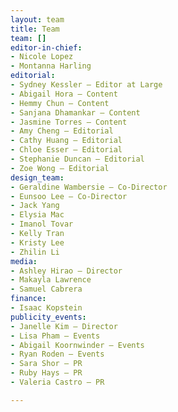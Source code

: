 ```yaml
---
layout: team
title: Team
team: []
editor-in-chief:
- Nicole Lopez
- Montanna Harling
editorial:
- Sydney Kessler — Editor at Large
- Abigail Hora — Content
- Hemmy Chun — Content
- Sanjana Dhamankar — Content
- Jasmine Torres — Content
- Amy Cheng — Editorial
- Cathy Huang — Editorial
- Chloe Esser — Editorial
- Stephanie Duncan — Editorial
- Zoe Wong — Editorial
design_team:
- Geraldine Wambersie — Co-Director
- Eunsoo Lee — Co-Director
- Jack Yang
- Elysia Mac
- Imanol Tovar
- Kelly Tran
- Kristy Lee
- Zhilin Li
media:
- Ashley Hirao — Director
- Makayla Lawrence
- Samuel Cabrera
finance:
- Isaac Kopstein
publicity_events:
- Janelle Kim — Director
- Lisa Pham — Events
- Abigail Koornwinder — Events
- Ryan Roden — Events
- Sara Shor — PR
- Ruby Hays — PR
- Valeria Castro — PR

---
```


